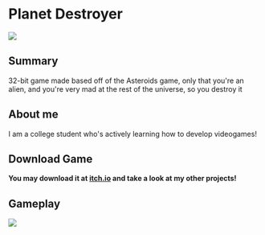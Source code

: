 # Planet Destroyer

![](https://img.itch.zone/aW1nLzE4Mzc2Njg2LnBuZw==/original/35tDdH.png)

## Summary

32-bit game made based off of the Asteroids game, only that you're an alien, and you're very mad at the rest of the universe, so you destroy it

## About me

I am a college student who's actively learning how to develop videogames! 
 
## Download Game

**You may download it at [itch.io](https://gensofi24.itch.io/planet-destroyer) and take a look at my other projects!**

## Gameplay

![](https://img.itch.zone/aW1hZ2UvMzA1ODMyOC8xODM3ODc2NS5wbmc=/347x500/%2ByBIKH.png)

